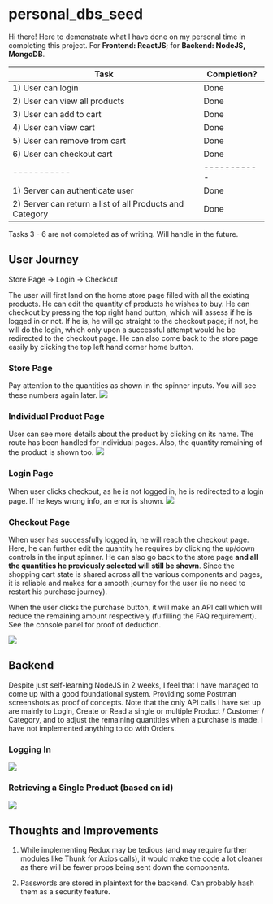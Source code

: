 # personal_dbs_seed

Hi there! Here to demonstrate what I have done on my personal time in completing this project. For <strong>Frontend: ReactJS</strong>; for <strong>Backend: NodeJS, MongoDB</strong>.

| Task      |  Completion?|
| ----------- | ----------- |
| 1) User can login      | Done       |
| 2) User can view all products   | Done        |
| 3) User can add to cart   | Done        |
| 4) User can view cart   | Done        |
| 5) User can remove from cart   | Done        |
| 6) User can checkout cart   | Done        |
| ----------- | ----------- |
| 1) Server can authenticate user      | Done       |
| 2) Server can return a list of all Products and Category  | Done        |

Tasks 3 - 6 are not completed as of writing. Will handle in the future.

<h2>User Journey</h2>

Store Page -> Login -> Checkout

The user will first land on the home store page filled with all the existing products. He can edit the quantity of products he wishes to buy. He can checkout by pressing the top right hand button, which will assess if he is logged in or not. If he is, he will go straight to the checkout page; if not, he will do the login, which only upon a successful attempt would he be redirected to the checkout page. He can also come back to the store page easily by clicking the top left hand corner home button.

<h3>Store Page</h3>
Pay attention to the quantities as shown in the spinner inputs. You will see these numbers again later.
<img src='https://user-images.githubusercontent.com/43426532/135535412-73e2d7ba-1900-4c5c-a0c2-11af8b711380.png' />

<h3>Individual Product Page</h3>
User can see more details about the product by clicking on its name. The route has been handled for individual pages. Also, the quantity remaining of the product is shown too.
<img src='https://user-images.githubusercontent.com/43426532/135535580-58912c97-f494-4871-992c-c4846fec100f.png' />

<h3>Login Page</h3>
When user clicks checkout, as he is not logged in, he is redirected to a login page. If he keys wrong info, an error is shown. 
<img src='https://user-images.githubusercontent.com/43426532/135535715-5b59bdd8-abc0-45dc-ab60-aec5fd77ec31.png' />

<h3>Checkout Page</h3>
When user has successfully logged in, he will reach the checkout page. Here, he can further edit the quantity he requires by clicking the up/down controls in the input spinner. He can also go back to the store page <strong>and all the quantities he previously selected will still be shown</strong>. Since the shopping cart state is shared across all the various components and pages, it is reliable and makes for a smooth journey for the user (ie no need to restart his purchase journey).


When the user clicks the purchase button, it will make an API call which will reduce the remaining amount respectively (fulfilling the FAQ requirement). See the console panel for proof of deduction.

<img src='https://user-images.githubusercontent.com/43426532/135536398-b5407a33-7adf-46cd-925c-c9f7ba74c91f.png' />

<h2>Backend</h2>

Despite just self-learning NodeJS in 2 weeks, I feel that I have managed to come up with a good foundational system. Providing some Postman screenshots as proof of concepts. Note that the only API calls I have set up are mainly to Login, Create or Read a single or multiple Product / Customer / Category, and to adjust the remaining quantities when a purchase is made. I have not implemented anything to do with Orders.

<h3>Logging In</h3>
<img src='https://user-images.githubusercontent.com/43426532/135537117-445d7bab-e70f-4739-ad6e-eb600785a707.png' />

<h3>Retrieving a Single Product (based on id)</h3>
<img src='https://user-images.githubusercontent.com/43426532/135537441-755c8a6a-a0f2-41c7-a495-7dffbcd17991.png' />

<h2>Thoughts and Improvements</h2>

1. While implementing Redux may be tedious (and may require further modules like Thunk for Axios calls), it would make the code a lot cleaner as there will be fewer props being sent down the components.

2. Passwords are stored in plaintext for the backend. Can probably hash them as a security feature.
